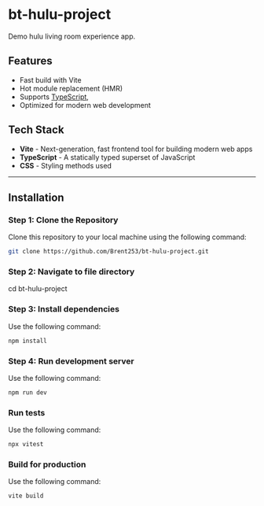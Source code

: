 # bt-hulu-project
Demo hulu living room experience app. 

## Features

- Fast build with Vite
- Hot module replacement (HMR)
- Supports [TypeScript](https://www.typescriptlang.org/), 
- Optimized for modern web development

## Tech Stack

- **Vite** - Next-generation, fast frontend tool for building modern web apps
- **TypeScript** - A statically typed superset of JavaScript
- **CSS** - Styling methods used

---

## Installation

### Step 1: Clone the Repository

Clone this repository to your local machine using the following command:

```bash
git clone https://github.com/Brent253/bt-hulu-project.git
```
### Step 2: Navigate to file directory
cd bt-hulu-project

### Step 3: Install dependencies
Use the following command:
```bash
npm install
```
### Step 4: Run development server
Use the following command:
```bash
npm run dev
```

### Run tests
Use the following command:
```bash
npx vitest
```

### Build for production
Use the following command:
```bash
vite build
```